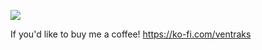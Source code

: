 ![](https://komarev.com/ghpvc/?username=ventraks&label=VIEWS)

If you'd like to buy me a coffee! https://ko-fi.com/ventraks 
